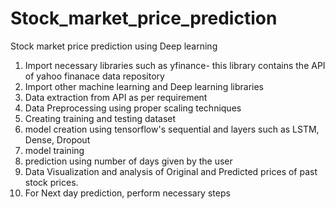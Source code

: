 # Stock_market_price_prediction

Stock market price prediction using Deep learning

1. Import necessary libraries such as yfinance- this library contains the API of yahoo finanace data repository
2. Import other machine learning and Deep learning libraries
3. Data extraction from API as per requirement
4. Data Preprocessing using proper scaling techniques
5. Creating training and testing dataset
6. model creation using tensorflow's sequential and layers such as LSTM, Dense, Dropout
7. model training
8. prediction using number of days given by the user 
9. Data Visualization and analysis of Original and Predicted prices of past stock prices.
10. For Next day prediction, perform necessary steps 
